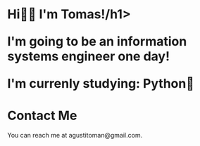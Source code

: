 <h1>Hi👋🏼 I'm Tomas!/h1>

<p>I'm going to be an information systems engineer one day!</p>
<p>I'm currenly studying: Python🐍</p>

<h1>Contact Me</h1>
You can reach me at agustitoman@gmail.com.
